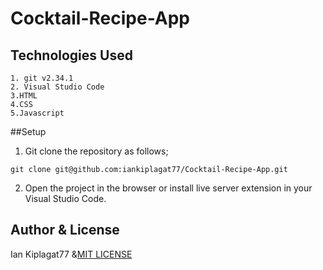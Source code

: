 # Cocktail-Recipe-App

## Technologies Used
````
1. git v2.34.1
2. Visual Studio Code
3.HTML
4.CSS
5.Javascript
````
##Setup
1. Git clone the repository as follows;
```
git clone git@github.com:iankiplagat77/Cocktail-Recipe-App.git
```
2. Open the project in the browser or install live server extension in your Visual Studio Code.

## Author & License
Ian Kiplagat77 &[MIT LICENSE](LICENSE)